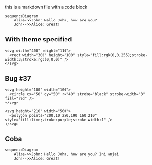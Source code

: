 this is a markdown file
with a code block

```{.mermaid}
sequenceDiagram
    Alice->>John: Hello John, how are you?
    John-->>Alice: Great!
```

With theme specified
---------------------

```{.svgkepng}
<svg width="400" height="110">
  <rect width="300" height="100" style="fill:rgb(0,0,255);stroke-width:3;stroke:rgb(0,0,0)" />
</svg>
```

Bug #37
-------------------

```{.svgkepng}
<svg height="100" width="100">
  <circle cx="50" cy="50" r="40" stroke="black" stroke-width="3" fill="red" />
</svg>
```

~~~svgkepng
<svg height="210" width="500">
  <polygon points="200,10 250,190 160,210" style="fill:lime;stroke:purple;stroke-width:1" />
</svg>
~~~


Coba
-----------

~~~anjai
sequenceDiagram
    Alice->>John: Hello John, how are you? Ini anjai
    John-->>Alice: Great!
~~~